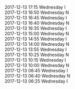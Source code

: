 2017-12-13 17:15 Wednesday  I  
2017-12-13 16:50 Wednesday  N  
2017-12-13 16:45 Wednesday  I  
2017-12-13 16:40 Wednesday  N  
2017-12-13 16:35 Wednesday  I  
2017-12-13 15:00 Wednesday  N  
2017-12-13 14:55 Wednesday  I  
2017-12-13 14:00 Wednesday  N  
2017-12-13 13:55 Wednesday  I  
2017-12-13 10:25 Wednesday  N  
2017-12-13 10:15 Wednesday  I  
2017-12-13 10:00 Wednesday  N  
2017-12-13 06:45 Wednesday  I  
2017-12-13 06:40 Wednesday  N  
2017-12-13 06:25 Wednesday  I  
